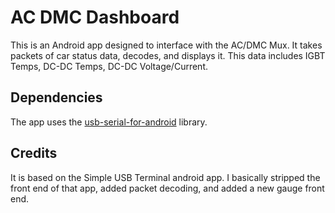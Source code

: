 # AC DMC Dashboard

This is an Android app designed to interface with the AC/DMC Mux. It takes packets of car status data, decodes, and displays it. This data includes IGBT Temps, DC-DC Temps, DC-DC Voltage/Current.

## Dependencies

The app uses the [usb-serial-for-android](https://github.com/kai-morich/usb-serial-for-android) library.

## Credits

It is based on the Simple USB Terminal android app. I basically stripped the front end of that app, added packet decoding, and added a new gauge front end.
